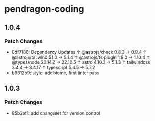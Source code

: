 # pendragon-coding

## 1.0.4

### Patch Changes

- 8df7188: Dependency Updates
  ↑ @astrojs/check 0.8.3 → 0.9.4
  ↑ @astrojs/tailwind 5.1.0 → 5.1.4
  ↑ @astrojs/ts-plugin 1.8.0 → 1.10.4
  ↑ @types/node 20.14.2 → 22.10.5
  ↑ astro 4.10.0 → 5.1.3
  ↑ tailwindcss 3.4.4 → 3.4.17
  ↑ typescript 5.4.5 → 5.7.2
- b9612b9: style: add biome, first linter pass

## 1.0.3

### Patch Changes

- 85b2af1: add changeset for version control
